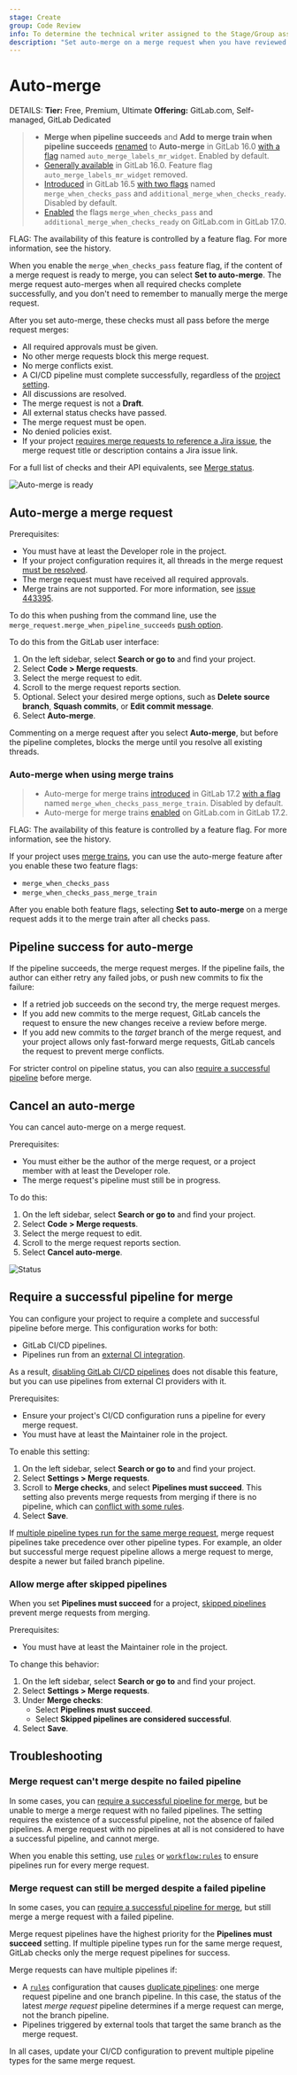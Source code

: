 ```yaml
---
stage: Create
group: Code Review
info: To determine the technical writer assigned to the Stage/Group associated with this page, see https://handbook.gitlab.com/handbook/product/ux/technical-writing/#assignments
description: "Set auto-merge on a merge request when you have reviewed its content, so it can merge without intervention when all merge checks pass."
---
```


# Auto-merge

DETAILS:
**Tier:** Free, Premium, Ultimate
**Offering:** GitLab.com, Self-managed, GitLab Dedicated

> - **Merge when pipeline succeeds** and **Add to merge train when pipeline succeeds** [renamed](https://gitlab.com/gitlab-org/gitlab/-/issues/409530) to **Auto-merge** in GitLab 16.0 [with a flag](../../../administration/feature_flags.md) named `auto_merge_labels_mr_widget`. Enabled by default.
> - [Generally available](https://gitlab.com/gitlab-org/gitlab/-/merge_requests/120922) in GitLab 16.0. Feature flag `auto_merge_labels_mr_widget` removed.
> - [Introduced](https://gitlab.com/groups/gitlab-org/-/epics/10874) in GitLab 16.5 [with two flags](../../../administration/feature_flags.md) named `merge_when_checks_pass` and `additional_merge_when_checks_ready`. Disabled by default.
> - [Enabled](https://gitlab.com/gitlab-org/gitlab/-/issues/412995) the flags `merge_when_checks_pass` and `additional_merge_when_checks_ready` on GitLab.com in GitLab 17.0.

FLAG:
The availability of this feature is controlled by a feature flag.
For more information, see the history.

When you enable the `merge_when_checks_pass` feature flag, if the content of a merge request is ready to merge,
you can select **Set to auto-merge**. The merge request auto-merges when all required checks complete successfully, and you don't need to remember to manually merge the merge request.

After you set auto-merge, these checks must all pass before the merge request merges:

- All required approvals must be given.
- No other merge requests block this merge request.
- No merge conflicts exist.
- A CI/CD pipeline must complete successfully, regardless of the [project setting](#require-a-successful-pipeline-for-merge).
- All discussions are resolved.
- The merge request is not a **Draft**.
- All external status checks have passed.
- The merge request must be open.
- No denied policies exist.
- If your project
  [requires merge requests to reference a Jira issue](../../../integration/jira/issues.md#require-associated-jira-issue-for-merge-requests-to-be-merged),
  the merge request title or description contains a Jira issue link.

For a full list of checks and their API equivalents, see
[Merge status](../../../api/merge_requests.md#merge-status).

![Auto-merge is ready](img/auto_merge_ready_v16_0.png)

## Auto-merge a merge request

Prerequisites:

- You must have at least the Developer role in the project.
- If your project configuration requires it, all threads in the
  merge request [must be resolved](index.md#resolve-a-thread).
- The merge request must have received all required approvals.
- Merge trains are not supported. For more information,
  see [issue 443395](https://gitlab.com/gitlab-org/gitlab/-/issues/443395).

To do this when pushing from the command line, use the `merge_request.merge_when_pipeline_succeeds`
[push option](../push_options.md).

To do this from the GitLab user interface:

1. On the left sidebar, select **Search or go to** and find your project.
1. Select **Code > Merge requests**.
1. Select the merge request to edit.
1. Scroll to the merge request reports section.
1. Optional. Select your desired merge options, such as **Delete source branch**,
   **Squash commits**, or **Edit commit message**.
1. Select **Auto-merge**.

Commenting on a merge request after you select **Auto-merge**,
but before the pipeline completes, blocks the merge until you
resolve all existing threads.

### Auto-merge when using merge trains

> - Auto-merge for merge trains [introduced](https://gitlab.com/groups/gitlab-org/-/epics/10874) in GitLab 17.2 [with a flag](../../../administration/feature_flags.md) named `merge_when_checks_pass_merge_train`. Disabled by default.
> - Auto-merge for merge trains [enabled](https://gitlab.com/gitlab-org/gitlab/-/issues/470667) on GitLab.com in GitLab 17.2.

FLAG:
The availability of this feature is controlled by a feature flag.
For more information, see the history.

If your project uses [merge trains](../../../ci/pipelines/merge_trains.md), you can
use the auto-merge feature after you enable these two feature flags:

- `merge_when_checks_pass`
- `merge_when_checks_pass_merge_train`

After you enable both feature flags, selecting **Set to auto-merge** on a merge request
adds it to the merge train after all checks pass.

## Pipeline success for auto-merge

If the pipeline succeeds, the merge request merges. If the pipeline fails, the author
can either retry any failed jobs, or push new commits to fix the failure:

- If a retried job succeeds on the second try, the merge request merges.
- If you add new commits to the merge request, GitLab cancels the request
  to ensure the new changes receive a review before merge.
- If you add new commits to the _target_ branch of the merge request, and your project
  allows only fast-forward merge requests, GitLab cancels the request to prevent merge conflicts.

For stricter control on pipeline status, you can also
[require a successful pipeline](#require-a-successful-pipeline-for-merge) before merge.

## Cancel an auto-merge

You can cancel auto-merge on a merge request.

Prerequisites:

- You must either be the author of the merge request, or a project member with
  at least the Developer role.
- The merge request's pipeline must still be in progress.

To do this:

1. On the left sidebar, select **Search or go to** and find your project.
1. Select **Code > Merge requests**.
1. Select the merge request to edit.
1. Scroll to the merge request reports section.
1. Select **Cancel auto-merge**.

![Status](img/cancel-mwps_v15_4.png)

## Require a successful pipeline for merge

You can configure your project to require a complete and successful pipeline before
merge. This configuration works for both:

- GitLab CI/CD pipelines.
- Pipelines run from an [external CI integration](../integrations/index.md#available-integrations).

As a result, [disabling GitLab CI/CD pipelines](../../../ci/pipelines/settings.md#disable-gitlab-cicd-pipelines)
does not disable this feature, but you can use pipelines from external
CI providers with it.

Prerequisites:

- Ensure your project's CI/CD configuration runs a pipeline for every merge request.
- You must have at least the Maintainer role in the project.

To enable this setting:

1. On the left sidebar, select **Search or go to** and find your project.
1. Select **Settings > Merge requests**.
1. Scroll to **Merge checks**, and select **Pipelines must succeed**.
   This setting also prevents merge requests from merging if there is no pipeline,
   which can [conflict with some rules](#merge-request-cant-merge-despite-no-failed-pipeline).
1. Select **Save**.

If [multiple pipeline types run for the same merge request](#merge-request-can-still-be-merged-despite-a-failed-pipeline),
merge request pipelines take precedence over other pipeline types. For example,
an older but successful merge request pipeline allows a merge request to merge,
despite a newer but failed branch pipeline.

### Allow merge after skipped pipelines

When you set **Pipelines must succeed** for a project,
[skipped pipelines](../../../ci/pipelines/index.md#skip-a-pipeline) prevent
merge requests from merging.

Prerequisites:

- You must have at least the Maintainer role in the project.

To change this behavior:

1. On the left sidebar, select **Search or go to** and find your project.
1. Select **Settings > Merge requests**.
1. Under **Merge checks**:
   - Select **Pipelines must succeed**.
   - Select **Skipped pipelines are considered successful**.
1. Select **Save**.

## Troubleshooting

### Merge request can't merge despite no failed pipeline

In some cases, you can [require a successful pipeline for merge](#require-a-successful-pipeline-for-merge),
but be unable to merge a merge request with no failed pipelines. The setting requires
the existence of a successful pipeline, not the absence of failed pipelines. A merge request
with no pipelines at all is not considered to have a successful pipeline, and cannot merge.

When you enable this setting, use [`rules`](../../../ci/yaml/index.md#rules)
or [`workflow:rules`](../../../ci/yaml/index.md#workflowrules) to ensure pipelines
run for every merge request.

### Merge request can still be merged despite a failed pipeline

In some cases, you can [require a successful pipeline for merge](#require-a-successful-pipeline-for-merge),
but still merge a merge request with a failed pipeline.

Merge request pipelines have the highest priority for the **Pipelines must succeed** setting.
If multiple pipeline types run for the same merge request, GitLab checks only the
merge request pipelines for success.

Merge requests can have multiple pipelines if:

- A [`rules`](../../../ci/yaml/index.md#rules) configuration that causes [duplicate pipelines](../../../ci/jobs/job_rules.md#avoid-duplicate-pipelines):
  one merge request pipeline and one branch pipeline. In this case, the status of the
  latest _merge request_ pipeline determines if a merge request can merge, not the branch pipeline.
- Pipelines triggered by external tools that target the same branch as the merge request.

In all cases, update your CI/CD configuration to prevent multiple pipeline types for the same merge request.
